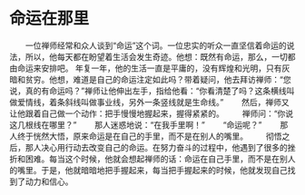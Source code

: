# 命运在那里
　　一位禅师经常和众人谈到“命运”这个词。一位忠实的听众一直坚信着命运的说法，所以，他每天都在盼望着生活会发生奇迹。他想：既然有命运，那么，一切都由命运来安排吧。 年复一年，他的生活一直是平庸的，没有辉煌和光明，只有灰暗和贫穷。他想，难道是自己的命运注定如此吗？带着疑问，他去拜访禅师：“您说，真的有命运吗？”禅师让他伸出左手，指给他看：“你看清楚了吗？这条横线叫做爱情线，着条斜线叫做事业线，另外一条竖线就是生命线。” 
　　然后，禅师又让他跟着自己做一个动作：把手慢慢地握起来，握得紧紧的。 
　　禅师问：“你说这几根线在哪里？” 
　　那人迷惑地说：“在我手里啊！” 
　　“命运呢？” 
　　那人终于恍然大悟，原来命运是在自己的手里，而不是在别人的嘴里。 
　　彻悟之后，那人决心用行动去改变自己的命运。在努力奋斗的过程中，他遇到了很多的挫折和困难。每当这个时候，他就会想起禅师的话：命运在自己手里，而不是在别人的嘴里。于是，他就暗暗地把手握起来，每当把手握起来的时候，他就发现自己找到了动力和信心。
 